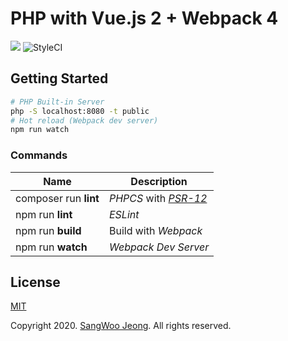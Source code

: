 # PHP with Vue.js 2 + Webpack 4

<p>
    <img src="https://travis-ci.com/pronist/phpvue.svg?branch=master">
    <img src="https://github.styleci.io/repos/236513382/shield?branch=master" alt="StyleCI">
</p>

## Getting Started

```bash
# PHP Built-in Server
php -S localhost:8080 -t public
# Hot reload (Webpack dev server)
npm run watch
```

### Commands

Name|Description|
----|-----------|
composer run **lint**|*PHPCS* with *[PSR-12](https://www.php-fig.org/psr/psr-12/)*
npm run **lint**|*ESLint*
npm run **build**|Build with *Webpack*
npm run **watch**|*Webpack Dev Server*

## License

[MIT](https://github.com/pronist/phpvue/blob/master/LICENSE)

Copyright 2020. [SangWoo Jeong](https://github.com/pronist). All rights reserved.
